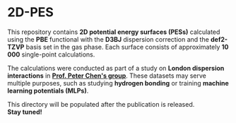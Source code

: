 # 2D-PES

This repository contains **2D potential energy surfaces (PESs)** calculated using the **PBE** functional with the **D3BJ** dispersion correction and the **def2-TZVP** basis set in the gas phase. Each surface consists of approximately **10 000** single-point calculations.

The calculations were conducted as part of a study on **London dispersion interactions** in [**Prof. Peter Chen's group**](https://chen.ethz.ch/). These datasets may serve multiple purposes, such as studying **hydrogen bonding** or training **machine learning potentials (MLPs)**.

This directory will be populated after the publication is released.  
**Stay tuned!**
